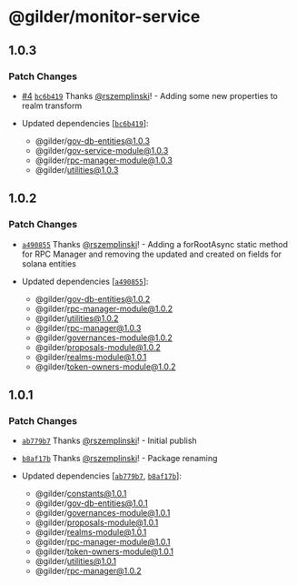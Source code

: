 # @gilder/monitor-service

## 1.0.3

### Patch Changes

- [#4](https://github.com/Gilder-Labs/backend-services/pull/4) [`bc6b419`](https://github.com/Gilder-Labs/backend-services/commit/bc6b4195760b7e142a80b0d203be83fb332baa19) Thanks [@rszemplinski](https://github.com/rszemplinski)! - Adding some new properties to realm transform

- Updated dependencies [[`bc6b419`](https://github.com/Gilder-Labs/backend-services/commit/bc6b4195760b7e142a80b0d203be83fb332baa19)]:
  - @gilder/gov-db-entities@1.0.3
  - @gilder/gov-service-module@1.0.3
  - @gilder/rpc-manager-module@1.0.3
  - @gilder/utilities@1.0.3

## 1.0.2

### Patch Changes

- [`a490855`](https://github.com/Gilder-Labs/backend-services/commit/a490855b06426457e52d127c128560b145580079) Thanks [@rszemplinski](https://github.com/rszemplinski)! - Adding a forRootAsync static method for RPC Manager and removing the updated and created on fields for solana entities

- Updated dependencies [[`a490855`](https://github.com/Gilder-Labs/backend-services/commit/a490855b06426457e52d127c128560b145580079)]:
  - @gilder/gov-db-entities@1.0.2
  - @gilder/rpc-manager-module@1.0.2
  - @gilder/utilities@1.0.2
  - @gilder/rpc-manager@1.0.3
  - @gilder/governances-module@1.0.2
  - @gilder/proposals-module@1.0.2
  - @gilder/realms-module@1.0.1
  - @gilder/token-owners-module@1.0.2

## 1.0.1

### Patch Changes

- [`ab779b7`](https://github.com/Gilder-Labs/backend-services/commit/ab779b72fb24d3378d53c7d06e794cc5dc0c2277) Thanks [@rszemplinski](https://github.com/rszemplinski)! - Initial publish

- [`b8af17b`](https://github.com/Gilder-Labs/backend-services/commit/b8af17b3e92501702f61728c71278b12f7a736db) Thanks [@rszemplinski](https://github.com/rszemplinski)! - Package renaming

- Updated dependencies [[`ab779b7`](https://github.com/Gilder-Labs/backend-services/commit/ab779b72fb24d3378d53c7d06e794cc5dc0c2277), [`b8af17b`](https://github.com/Gilder-Labs/backend-services/commit/b8af17b3e92501702f61728c71278b12f7a736db)]:
  - @gilder/constants@1.0.1
  - @gilder/gov-db-entities@1.0.1
  - @gilder/governances-module@1.0.1
  - @gilder/proposals-module@1.0.1
  - @gilder/realms-module@1.0.1
  - @gilder/rpc-manager-module@1.0.1
  - @gilder/token-owners-module@1.0.1
  - @gilder/utilities@1.0.1
  - @gilder/rpc-manager@1.0.2
